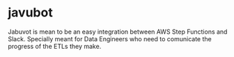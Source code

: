 # javubot

Jabuvot is mean to be an easy integration between AWS Step Functions and Slack. Specially meant for Data Engineers who need to comunicate the progress of the ETLs they make.

